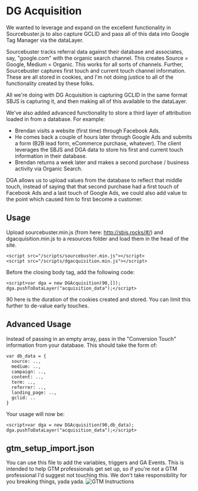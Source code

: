 # DG Acquisition
We wanted to leverage and expand on the excellent functionality in Sourcebuster.js to also capture GCLID and pass all of this data into Google Tag Manager via the dataLayer.

Sourcebuster tracks referral data against their database and associates, say, "google.com" with the organic search channel. This creates Source = Google, Medium = Organic. This works for all sorts of channels. Further, Sourcebuster captures first touch and current touch channel information. These are all stored in cookies, and I'm not doing justice to all of the functionality created by these folks.

All we're doing with DG Acquisition is capturing GCLID in the same format SBJS is capturing it, and then making all of this available to the dataLayer.

We've also added advanced functionality to store a third layer of attribution loaded in from a database. For example:
- Brendan visits a website (first time) through Facebook Ads.
- He comes back a couple of hours later through Google Ads and submits a form (B2B lead form, eCommerce purchase, whatever). The client leverages the SBJS and DGA data to store his first and current touch information in their database.
- Brendan returns a week later and makes a second purchase / business activity via Organic Search.

DGA allows us to upload values from the database to reflect that middle touch, instead of saying that that second purchase had a first touch of Facebook Ads and a last touch of Google Ads, we could also add value to the point which caused him to first become a customer.

## Usage
Upload sourcebuster.min.js (from here: http://sbjs.rocks/#/) and dgacquisition.min.js to a resources folder and load them in the head of the site.
```
<script src="/scripts/sourcebuster.min.js"></script>
<script src="/scripts/dgacquisition.min.js"></script>
```

Before the closing body tag, add the following code:
```
<script>var dga = new DGAcquisition(90,[]); dga.pushToDataLayer("acquisition_data");</script>
```

90 here is the duration of the cookies created and stored. You can limit this further to de-value early touches.

## Advanced Usage
Instead of passing in an empty array, pass in the "Conversion Touch" information from your database. This should take the form of:
```
var db_data = {
  source: ..,
  medium: ..,
  campaign: ..,
  content: ..,
  term: ..,
  referrer: ..,
  landing_page: ..,
  gclid: ..
}
```

Your usage will now be:
```
<script>var dga = new DGAcquisition(90,db_data); dga.pushToDataLayer("acquisition_data");</script>
```

## gtm_setup_import.json
You can use this file to add the variables, triggers and GA Events. This is intended to help GTM professionals get set up, so if you're not a GTM professional I'd suggest not touching this. We don't take responsibility for you breaking things, yada yada.
![GTM Instructions](https://dg.agency/public/dga-gtm-instructions.png)
